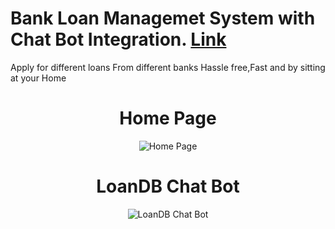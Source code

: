 # Bank Loan Managemet System with Chat Bot Integration. <a href="https://loandb-naman.herokuapp.com/index.php" target="_blank">Link</a>

Apply for different loans From different banks Hassle free,Fast and by sitting at your Home 



<h1 align="center">Home Page</h1>
<p align="center">
  <img src="https://user-images.githubusercontent.com/53824950/123053995-10288680-d422-11eb-8aee-f28972e9062d.png" alt="Home Page">
</p>

<h1 align="center">LoanDB Chat Bot</h1>
<p align="center">
  <img src="https://user-images.githubusercontent.com/53824950/123054119-2df5eb80-d422-11eb-8bb3-5b9e3598a485.png" alt="LoanDB Chat Bot">
</p>


